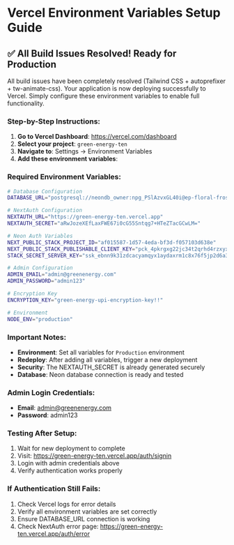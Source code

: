 # Vercel Environment Variables Setup Guide

## ✅ All Build Issues Resolved! Ready for Production

All build issues have been completely resolved (Tailwind CSS + autoprefixer + tw-animate-css). Your application is now deploying successfully to Vercel. Simply configure these environment variables to enable full functionality.

### Step-by-Step Instructions:

1. **Go to Vercel Dashboard**: https://vercel.com/dashboard
2. **Select your project**: `green-energy-ten`
3. **Navigate to**: Settings → Environment Variables
4. **Add these environment variables**:

### Required Environment Variables:

```bash
# Database Configuration
DATABASE_URL="postgresql://neondb_owner:npg_PSlAzvxGL40i@ep-floral-frost-a1w3801i-pooler.ap-southeast-1.aws.neon.tech/neondb?sslmode=require"

# NextAuth Configuration
NEXTAUTH_URL="https://green-energy-ten.vercel.app"
NEXTAUTH_SECRET="aRwJozeXEfLaxFWE67i0cG55Sntqg7+HTeZTacGCwLM="

# Neon Auth Variables
NEXT_PUBLIC_STACK_PROJECT_ID="af015587-1d57-4eda-bf3d-f057103d638e"
NEXT_PUBLIC_STACK_PUBLISHABLE_CLIENT_KEY="pck_4pkrgxg22jc34t2qrhd4rzxyxjjd3y1b746m7g4zd2b9g"
STACK_SECRET_SERVER_KEY="ssk_ebnn9k31zdcacyamqyx1aydaxrm1c8x76f5jp2d6a3b38"

# Admin Configuration
ADMIN_EMAIL="admin@greenenergy.com"
ADMIN_PASSWORD="admin123"

# Encryption Key
ENCRYPTION_KEY="green-energy-upi-encryption-key!!"

# Environment
NODE_ENV="production"
```

### Important Notes:

- **Environment**: Set all variables for `Production` environment
- **Redeploy**: After adding all variables, trigger a new deployment
- **Security**: The NEXTAUTH_SECRET is already generated securely
- **Database**: Neon database connection is ready and tested

### Admin Login Credentials:

- **Email**: admin@greenenergy.com
- **Password**: admin123

### Testing After Setup:

1. Wait for new deployment to complete
2. Visit: https://green-energy-ten.vercel.app/auth/signin
3. Login with admin credentials above
4. Verify authentication works properly

### If Authentication Still Fails:

1. Check Vercel logs for error details
2. Verify all environment variables are set correctly
3. Ensure DATABASE_URL connection is working
4. Check NextAuth error page: https://green-energy-ten.vercel.app/auth/error
